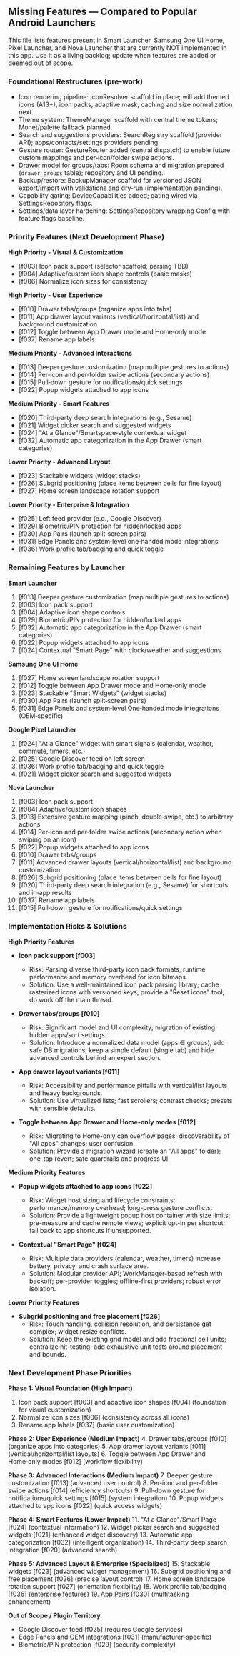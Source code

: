 ## Missing Features — Compared to Popular Android Launchers

This file lists features present in Smart Launcher, Samsung One UI Home, Pixel Launcher, and Nova Launcher that are currently NOT implemented in this app. Use it as a living backlog; update when features are added or deemed out of scope.

### Foundational Restructures (pre‑work)
- Icon rendering pipeline: IconResolver scaffold in place; will add themed icons (A13+), icon packs, adaptive mask, caching and size normalization next.
- Theme system: ThemeManager scaffold with central theme tokens; Monet/palette fallback planned.
- Search and suggestions providers: SearchRegistry scaffold (provider API); apps/contacts/settings providers pending.
- Gesture router: GestureRouter added (central dispatch) to enable future custom mappings and per‑icon/folder swipe actions.
- Drawer model for groups/tabs: Room schema and migration prepared (`drawer_groups` table); repository and UI pending.
- Backup/restore: BackupManager scaffold for versioned JSON export/import with validations and dry‑run (implementation pending).
- Capability gating: DeviceCapabilities added; gating wired via SettingsRepository flags.
- Settings/data layer hardening: SettingsRepository wrapping Config with feature flags baseline.

### Priority Features (Next Development Phase)

**High Priority - Visual & Customization**
- [f003] Icon pack support (selector scaffold; parsing TBD)
- [f004] Adaptive/custom icon shape controls (basic masks)
- [f006] Normalize icon sizes for consistency

**High Priority - User Experience**
- [f010] Drawer tabs/groups (organize apps into tabs)
- [f011] App drawer layout variants (vertical/horizontal/list) and background customization
- [f012] Toggle between App Drawer mode and Home‑only mode
- [f037] Rename app labels

**Medium Priority - Advanced Interactions**
- [f013] Deeper gesture customization (map multiple gestures to actions)
- [f014] Per‑icon and per‑folder swipe actions (secondary actions)
- [f015] Pull‑down gesture for notifications/quick settings
- [f022] Popup widgets attached to app icons

**Medium Priority - Smart Features**
- [f020] Third‑party deep search integrations (e.g., Sesame)
- [f021] Widget picker search and suggested widgets
- [f024] "At a Glance"/Smartspace‑style contextual widget
- [f032] Automatic app categorization in the App Drawer (smart categories)

**Lower Priority - Advanced Layout**
- [f023] Stackable widgets (widget stacks)
- [f026] Subgrid positioning (place items between cells for fine layout)
- [f027] Home screen landscape rotation support

**Lower Priority - Enterprise & Integration**
- [f025] Left feed provider (e.g., Google Discover)
- [f029] Biometric/PIN protection for hidden/locked apps
- [f030] App Pairs (launch split‑screen pairs)
- [f031] Edge Panels and system‑level one‑handed mode integrations
- [f036] Work profile tab/badging and quick toggle

### Remaining Features by Launcher

**Smart Launcher**
1. [f013] Deeper gesture customization (map multiple gestures to actions)
2. [f003] Icon pack support
3. [f004] Adaptive icon shape controls
4. [f029] Biometric/PIN protection for hidden/locked apps
5. [f032] Automatic app categorization in the App Drawer (smart categories)
6. [f022] Popup widgets attached to app icons
7. [f024] Contextual "Smart Page" with clock/weather and suggestions

**Samsung One UI Home**
1. [f027] Home screen landscape rotation support
2. [f012] Toggle between App Drawer mode and Home‑only mode
3. [f023] Stackable "Smart Widgets" (widget stacks)
4. [f030] App Pairs (launch split‑screen pairs)
5. [f031] Edge Panels and system‑level One‑handed mode integrations (OEM‑specific)

**Google Pixel Launcher**
1. [f024] "At a Glance" widget with smart signals (calendar, weather, commute, timers, etc.)
2. [f025] Google Discover feed on left screen
3. [f036] Work profile tab/badging and quick toggle
4. [f021] Widget picker search and suggested widgets

**Nova Launcher**
1. [f003] Icon pack support
2. [f004] Adaptive/custom icon shapes
3. [f013] Extensive gesture mapping (pinch, double‑swipe, etc.) to arbitrary actions
4. [f014] Per‑icon and per‑folder swipe actions (secondary action when swiping on an icon)
5. [f022] Popup widgets attached to app icons
6. [f010] Drawer tabs/groups
7. [f011] Advanced drawer layouts (vertical/horizontal/list) and background customization
8. [f026] Subgrid positioning (place items between cells for fine layout)
9. [f020] Third‑party deep search integration (e.g., Sesame) for shortcuts and in‑app results
10. [f037] Rename app labels
11. [f015] Pull‑down gesture for notifications/quick settings

### Implementation Risks & Solutions

**High Priority Features**
- **Icon pack support [f003]**
  - Risk: Parsing diverse third-party icon pack formats; runtime performance and memory overhead for icon bitmaps.
  - Solution: Use a well-maintained icon pack parsing library; cache rasterized icons with versioned keys; provide a "Reset icons" tool; do work off the main thread.

- **Drawer tabs/groups [f010]**
  - Risk: Significant model and UI complexity; migration of existing hidden apps/sort settings.
  - Solution: Introduce a normalized data model (apps ∈ groups); add safe DB migrations; keep a simple default (single tab) and hide advanced controls behind an expert section.

- **App drawer layout variants [f011]**
  - Risk: Accessibility and performance pitfalls with vertical/list layouts and heavy backgrounds.
  - Solution: Use virtualized lists; fast scrollers; contrast checks; presets with sensible defaults.

- **Toggle between App Drawer and Home-only modes [f012]**
  - Risk: Migrating to Home-only can overflow pages; discoverability of "All apps" changes; user confusion.
  - Solution: Provide a migration wizard (create an "All apps" folder); one-tap revert; safe guardrails and progress UI.

**Medium Priority Features**
- **Popup widgets attached to app icons [f022]**
  - Risk: Widget host sizing and lifecycle constraints; performance/memory overhead; long-press gesture conflicts.
  - Solution: Provide a lightweight popup host container with size limits; pre-measure and cache remote views; explicit opt-in per shortcut; fall back to app shortcuts if unsupported.

- **Contextual "Smart Page" [f024]**
  - Risk: Multiple data providers (calendar, weather, timers) increase battery, privacy, and crash surface area.
  - Solution: Modular provider API; WorkManager-based refresh with backoff; per-provider toggles; offline-first providers; robust error isolation.

**Lower Priority Features**
- **Subgrid positioning and free placement [f026]**
  - Risk: Touch handling, collision resolution, and persistence get complex; widget resize conflicts.
  - Solution: Keep the existing grid model and add fractional cell units; centralize hit-testing; add exhaustive unit tests around placement and bounds.

### Next Development Phase Priorities

**Phase 1: Visual Foundation (High Impact)**
1. Icon pack support [f003] and adaptive icon shapes [f004] (foundation for visual customization)
2. Normalize icon sizes [f006] (consistency across all icons)
3. Rename app labels [f037] (basic user customization)

**Phase 2: User Experience (Medium Impact)**
4. Drawer tabs/groups [f010] (organize apps into categories)
5. App drawer layout variants [f011] (vertical/horizontal/list layouts)
6. Toggle between App Drawer and Home‑only modes [f012] (workflow flexibility)

**Phase 3: Advanced Interactions (Medium Impact)**
7. Deeper gesture customization [f013] (advanced user control)
8. Per‑icon and per‑folder swipe actions [f014] (efficiency shortcuts)
9. Pull‑down gesture for notifications/quick settings [f015] (system integration)
10. Popup widgets attached to app icons [f022] (quick access widgets)

**Phase 4: Smart Features (Lower Impact)**
11. "At a Glance"/Smart Page [f024] (contextual information)
12. Widget picker search and suggested widgets [f021] (enhanced widget discovery)
13. Automatic app categorization [f032] (intelligent organization)
14. Third‑party deep search integration [f020] (advanced search)

**Phase 5: Advanced Layout & Enterprise (Specialized)**
15. Stackable widgets [f023] (advanced widget management)
16. Subgrid positioning and free placement [f026] (precise layout control)
17. Home screen landscape rotation support [f027] (orientation flexibility)
18. Work profile tab/badging [f036] (enterprise features)
19. App Pairs [f030] (multitasking enhancement)

**Out of Scope / Plugin Territory**
- Google Discover feed [f025] (requires Google services)
- Edge Panels and OEM integrations [f031] (manufacturer-specific)
- Biometric/PIN protection [f029] (security complexity)

